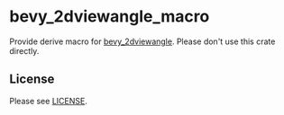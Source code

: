 bevy_2dviewangle_macro
======================

Provide derive macro for [bevy_2dviewangle](../bevy-2dviewangle). Please don't use this crate directly.

## License

Please see [LICENSE](../LICENSE).